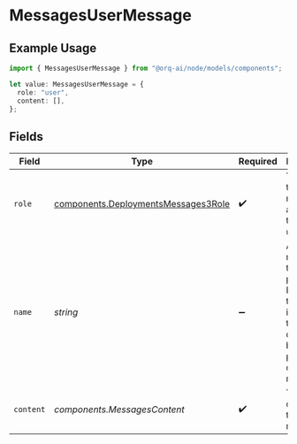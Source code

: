 # MessagesUserMessage

## Example Usage

```typescript
import { MessagesUserMessage } from "@orq-ai/node/models/components";

let value: MessagesUserMessage = {
  role: "user",
  content: [],
};
```

## Fields

| Field                                                                                                                        | Type                                                                                                                         | Required                                                                                                                     | Description                                                                                                                  |
| ---------------------------------------------------------------------------------------------------------------------------- | ---------------------------------------------------------------------------------------------------------------------------- | ---------------------------------------------------------------------------------------------------------------------------- | ---------------------------------------------------------------------------------------------------------------------------- |
| `role`                                                                                                                       | [components.DeploymentsMessages3Role](../../models/components/deploymentsmessages3role.md)                                   | :heavy_check_mark:                                                                                                           | The role of the messages author, in this case `user`.                                                                        |
| `name`                                                                                                                       | *string*                                                                                                                     | :heavy_minus_sign:                                                                                                           | An optional name for the participant. Provides the model information to differentiate between participants of the same role. |
| `content`                                                                                                                    | *components.MessagesContent*                                                                                                 | :heavy_check_mark:                                                                                                           | The contents of the user message.                                                                                            |